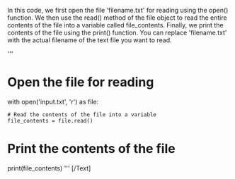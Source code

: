In this code, we first open the file 'filename.txt' for reading using the open() function. We then use the read() method of the file object to read the entire contents of the file into a variable called file_contents. Finally, we print the contents of the file using the print() function. You can replace 'filename.txt' with the actual filename of the text file you want to read.

'''
# Open the file for reading
with open('input.txt', 'r') as file:

    # Read the contents of the file into a variable
    file_contents = file.read()

# Print the contents of the file
print(file_contents)
'''
[/Text]